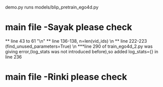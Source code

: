 demo.py runs models/blip_pretrain_ego4d.py


# main file -Sayak please check
** line 43 to 61 "\n"
** line 136-138, n=len(vid_ids) \n
** line 222-223 (find_unused_parameters=True) \n
***line 290 of train_ego4d_2.py was giving error,(log_stats was not introduced before),so added log_stats={} in line 236


# main file -Rinki please check

